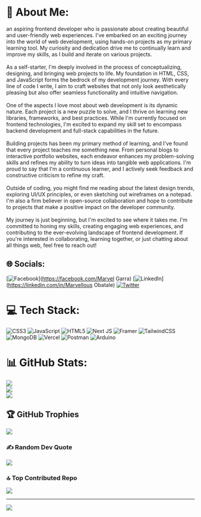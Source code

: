 # 💫 About Me:
an aspiring frontend developer who is passionate about creating beautiful and user-friendly web experiences. I've embarked on an exciting journey into the world of web development, using hands-on projects as my primary learning tool. My curiosity and dedication drive me to continually learn and improve my skills, as I build and iterate on various projects.<br><br>As a self-starter, I'm deeply involved in the process of conceptualizing, designing, and bringing web projects to life. My foundation in HTML, CSS, and JavaScript forms the bedrock of my development journey. With every line of code I write, I aim to craft websites that not only look aesthetically pleasing but also offer seamless functionality and intuitive navigation.<br><br>One of the aspects I love most about web development is its dynamic nature. Each project is a new puzzle to solve, and I thrive on learning new libraries, frameworks, and best practices. While I'm currently focused on frontend technologies, I'm excited to expand my skill set to encompass backend development and full-stack capabilities in the future.<br><br>Building projects has been my primary method of learning, and I've found that every project teaches me something new. From personal blogs to interactive portfolio websites, each endeavor enhances my problem-solving skills and refines my ability to turn ideas into tangible web applications. I'm proud to say that I'm a continuous learner, and I actively seek feedback and constructive criticism to refine my craft.<br><br>Outside of coding, you might find me reading about the latest design trends, exploring UI/UX principles, or even sketching out wireframes on a notepad. I'm also a firm believer in open-source collaboration and hope to contribute to projects that make a positive impact on the developer community.<br><br>My journey is just beginning, but I'm excited to see where it takes me. I'm committed to honing my skills, creating engaging web experiences, and contributing to the ever-evolving landscape of frontend development. If you're interested in collaborating, learning together, or just chatting about all things web, feel free to reach out!


## 🌐 Socials:
[![Facebook](https://img.shields.io/badge/Facebook-%231877F2.svg?logo=Facebook&logoColor=white)](https://facebook.com/Marvel Garra) [![LinkedIn](https://img.shields.io/badge/LinkedIn-%230077B5.svg?logo=linkedin&logoColor=white)](https://linkedin.com/in/Marvellous Obatale) [![Twitter](https://img.shields.io/badge/Twitter-%231DA1F2.svg?logo=Twitter&logoColor=white)](https://twitter.com/MARVEL_GARRA) 

# 💻 Tech Stack:
![CSS3](https://img.shields.io/badge/css3-%231572B6.svg?style=for-the-badge&logo=css3&logoColor=white) ![JavaScript](https://img.shields.io/badge/javascript-%23323330.svg?style=for-the-badge&logo=javascript&logoColor=%23F7DF1E) ![HTML5](https://img.shields.io/badge/html5-%23E34F26.svg?style=for-the-badge&logo=html5&logoColor=white) ![Next JS](https://img.shields.io/badge/Next-black?style=for-the-badge&logo=next.js&logoColor=white) ![Framer](https://img.shields.io/badge/Framer-black?style=for-the-badge&logo=framer&logoColor=blue) ![TailwindCSS](https://img.shields.io/badge/tailwindcss-%2338B2AC.svg?style=for-the-badge&logo=tailwind-css&logoColor=white) ![MongoDB](https://img.shields.io/badge/MongoDB-%234ea94b.svg?style=for-the-badge&logo=mongodb&logoColor=white) ![Vercel](https://img.shields.io/badge/vercel-%23000000.svg?style=for-the-badge&logo=vercel&logoColor=white) ![Postman](https://img.shields.io/badge/Postman-FF6C37?style=for-the-badge&logo=postman&logoColor=white) ![Arduino](https://img.shields.io/badge/-Arduino-00979D?style=for-the-badge&logo=Arduino&logoColor=white)
# 📊 GitHub Stats:
![](https://github-readme-stats.vercel.app/api?username=MARVELGARR&theme=dark&hide_border=false&include_all_commits=false&count_private=false)<br/>
![](https://github-readme-streak-stats.herokuapp.com/?user=MARVELGARR&theme=dark&hide_border=false)<br/>
![](https://github-readme-stats.vercel.app/api/top-langs/?username=MARVELGARR&theme=dark&hide_border=false&include_all_commits=false&count_private=false&layout=compact)

## 🏆 GitHub Trophies
![](https://github-profile-trophy.vercel.app/?username=MARVELGARR&theme=radical&no-frame=false&no-bg=false&margin-w=4)

### ✍️ Random Dev Quote
![](https://quotes-github-readme.vercel.app/api?type=vetical&theme=radical)

### 🔝 Top Contributed Repo
![](https://github-contributor-stats.vercel.app/api?username=MARVELGARR&limit=5&theme=dark&combine_all_yearly_contributions=true)

---
[![](https://visitcount.itsvg.in/api?id=MARVELGARR&icon=0&color=0)](https://visitcount.itsvg.in)

<!-- Proudly created with GPRM ( https://gprm.itsvg.in ) -->